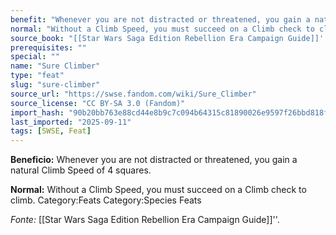 ```yaml
---
benefit: "Whenever you are not distracted or threatened, you gain a natural Climb Speed of 4 squares."
normal: "Without a Climb Speed, you must succeed on a Climb check to climb. Category:Feats Category:Species Feats"
source_book: "[[Star Wars Saga Edition Rebellion Era Campaign Guide]]''"
prerequisites: ""
special: ""
name: "Sure Climber"
type: "feat"
slug: "sure-climber"
source_url: "https://swse.fandom.com/wiki/Sure_Climber"
source_license: "CC BY-SA 3.0 (Fandom)"
import_hash: "90b20bb763e88cd44e8b9c7c094b64315c81890026e9597f26bbd818f1f5844c"
last_imported: "2025-09-11"
tags: [SWSE, Feat]
---
```

**Beneficio:** Whenever you are not distracted or threatened, you gain a natural Climb Speed of 4 squares.

**Normal:** Without a Climb Speed, you must succeed on a Climb check to climb. Category:Feats Category:Species Feats

*Fonte:* [[Star Wars Saga Edition Rebellion Era Campaign Guide]]''.